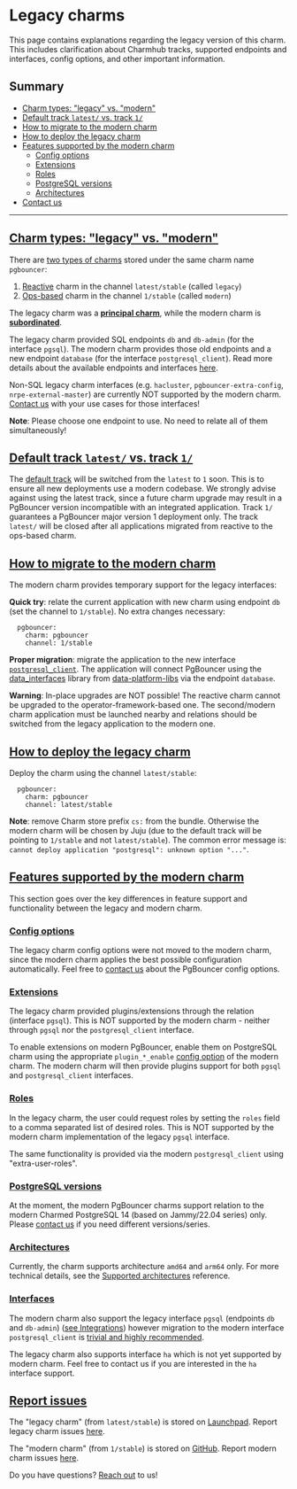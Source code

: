 # Legacy charms
This page contains explanations regarding the legacy version of this charm. This includes clarification about Charmhub tracks, supported endpoints and interfaces, config options, and other important information.

## Summary
* [Charm types: "legacy" vs. "modern"](#heading--charm-types)
* [Default track `latest/` vs. track `1/`](#heading--default-track)
* [How to migrate to the modern charm](#heading--how-to-migrate)
* [How to deploy the legacy charm](#heading--how-to-deploy-legacy)
* [Features supported by the modern charm](#heading--features-supported-by-modern)
  * [Config options](#heading--config-options)
  * [Extensions](#heading--extensions)
  * [Roles](#heading--roles)
  * [PostgreSQL versions](#heading--postgresql-versions)
  * [Architectures](#heading--architectures)
* [Contact us](#heading--contact-us)

--- 

<a href="#heading--charm-types"><h2 id="heading--charm-types"> Charm types: "legacy" vs. "modern" </h2></a>

There are [two types of charms](https://juju.is/docs/sdk/charm-taxonomy#heading--charm-types-by-generation) stored under the same charm name `pgbouncer`:

1. [Reactive](https://juju.is/docs/sdk/charm-taxonomy#heading--reactive)  charm in the channel `latest/stable` (called `legacy`)
2. [Ops-based](https://juju.is/docs/sdk/ops) charm in the channel `1/stable` (called `modern`)

The legacy charm was a [**principal charm**](https://juju.is/docs/sdk/charm-taxonomy#heading--principal-charms), while the modern charm is [**subordinated**](https://juju.is/docs/sdk/charm-taxonomy#heading--subordinate-charms).

The legacy charm provided SQL endpoints `db` and `db-admin` (for the interface `pgsql`). The modern charm provides those old endpoints and a new endpoint `database` (for the interface `postgresql_client`). Read more details about the available endpoints and interfaces [here](https://charmhub.io/pgbouncer/docs/e-interfaces?channel=1/stable).

Non-SQL legacy charm interfaces (e.g. `hacluster`, `pgbouncer-extra-config`, `nrpe-external-master`) are currently NOT supported by the modern charm. [Contact us](/t/12307) with your use cases for those interfaces!

**Note**: Please choose one endpoint to use. No need to relate all of them simultaneously!


<a href="#heading--default-track"><h2 id="heading--default-track"> Default track `latest/` vs. track `1/` </h2></a>

The [default track](https://docs.openstack.org/charm-guide/yoga/project/charm-delivery.html) will be switched from the `latest` to `1` soon. This is to ensure all new deployments use a modern codebase. We strongly advise against using the latest track, since a future charm upgrade may result in a PgBouncer version incompatible with an integrated application. Track `1/` guarantees a PgBouncer major version 1 deployment only. The track `latest/` will be closed after all applications migrated from reactive to the ops-based charm.


<a href="#heading--how-to-migrate"><h2 id="heading--how-to-migrate"> How to migrate to the modern charm </h2></a>

The modern charm provides temporary support for the legacy interfaces:

**Quick try**: relate the current application with new charm using endpoint `db` (set the channel to `1/stable`). No extra changes necessary:

```
  pgbouncer:
    charm: pgbouncer
    channel: 1/stable
```

**Proper migration**: migrate the application to the new interface [`postgresql_client`](https://github.com/canonical/charm-relation-interfaces). The application will connect PgBouncer using the [data_interfaces](https://charmhub.io/data-platform-libs/libraries/data_interfaces) library from [data-platform-libs](https://github.com/canonical/data-platform-libs/) via the endpoint `database`.

**Warning**: In-place upgrades are NOT possible! The reactive charm cannot be upgraded to the operator-framework-based one. The second/modern charm application must be launched nearby and relations should be switched from the legacy application to the modern one.


<a href="#heading--how-to-deploy-legacy"><h2 id="heading--how-to-deploy-legacy"> How to deploy the legacy charm </h2></a>

Deploy the charm using the channel `latest/stable`:

```
  pgbouncer:
    charm: pgbouncer
    channel: latest/stable
```

**Note**: remove Charm store prefix `cs:` from the bundle. Otherwise the modern charm will be chosen by Juju (due to the default track will be pointing to `1/stable` and not `latest/stable`). The common error message is: `cannot deploy application "postgresql": unknown option "..."`.

<a href="#heading--features-supported-by-modern"><h2 id="heading--features-supported-by-modern"> Features supported by the modern charm </h2></a>
This section goes over the key differences in feature support and functionality between the legacy and modern charm.

<a href="#heading--config-options"><h3 id="heading--config-options"> Config options </h3></a>

The legacy charm config options were not moved to the modern charm, since the modern charm applies the best possible configuration automatically. Feel free to [contact us](/t/12305) about the PgBouncer config options.


<a href="#heading--extensions"><h3 id="heading--extensions"> Extensions </h3></a>

The legacy charm provided plugins/extensions through the relation (interface `pgsql`). This is NOT supported by the modern charm  - neither through `pgsql` nor the `postgresql_client` interface. 

To enable extensions on modern PgBouncer, enable them on PostgreSQL charm using the appropriate `plugin_*_enable` [config option](https://charmhub.io/postgresql/configure) of the modern charm. The modern charm will then provide plugins support for both `pgsql` and `postgresql_client` interfaces.


<a href="#heading--roles"><h3 id="heading--roles"> Roles </h3></a>

In the legacy charm, the user could request roles by setting the `roles` field to a comma separated list of desired roles. This is NOT supported by the modern charm implementation of the legacy `pgsql` interface. 

The same functionality is provided via the modern `postgresql_client` using "extra-user-roles".


<a href="#heading--postgresql-versions"><h3 id="heading--postgresql-versions"> PostgreSQL versions </h3></a>

At the moment, the modern PgBouncer charms support relation to the modern Charmed PostgreSQL 14 (based on Jammy/22.04 series) only.
Please [contact us](/t/12305) if you need different versions/series.


<a href="#heading--architectures"><h3 id="heading--architectures"> Architectures </h3></a>

Currently, the charm supports architecture `amd64` and `arm64` only. For more technical details, see the [Supported architectures](/t/12307?channel=1/stable) reference.

<a href="#heading--architectures"><h3 id="heading--interfaces"> Interfaces </h3></a>

The modern charm also support the legacy interface `pgsql` (endpoints `db` and `db-admin`) ([see Integrations](https://charmhub.io/pgbouncer/integrations?channel=1/stable#db)) however migration to the modern interface `postgresql_client` is [trivial and highly recommended](https://charmhub.io/postgresql/docs/h-integrate-with-your-charm).

The legacy charm also supports interface `ha` which is not yet supported by modern charm. Feel free to contact us if you are interested in the `ha` interface support.

<a href="#heading--contact-us"><h2 id="heading--contact-us"> Report issues </h2></a>

The "legacy charm" (from `latest/stable`) is stored on [Launchpad](https://git.launchpad.net/pgbouncer-charm/). Report legacy charm issues [here](https://bugs.launchpad.net/pgbouncer-charm).

The "modern charm" (from `1/stable`) is stored on [GitHub](https://github.com/canonical/pgbouncer-operator). Report modern charm issues [here](https://github.com/canonical/pgbouncer-operator/issues/new/choose).

Do you have questions? [Reach out](/t/12307) to us!
